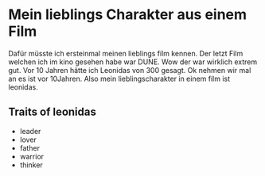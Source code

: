 # Mein lieblings Charakter aus einem Film
Dafür müsste ich ersteinmal meinen lieblings film kennen. Der letzt Film welchen ich im kino gesehen habe war DUNE. Wow der war wirklich extrem gut. Vor 10 Jahren hätte ich Leonidas von 300 gesagt. Ok nehmen wir mal an es ist vor 10Jahren. Also mein lieblingscharakter in einem film ist leonidas.

## Traits of leonidas
- leader
- lover
- father
- warrior
- thinker
